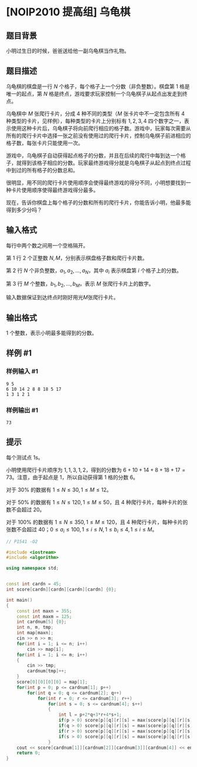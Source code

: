 # [NOIP2010 提高组] 乌龟棋

## 题目背景

小明过生日的时候，爸爸送给他一副乌龟棋当作礼物。

## 题目描述

乌龟棋的棋盘是一行 $N$ 个格子，每个格子上一个分数（非负整数）。棋盘第 $1$ 格是唯一的起点，第 $N$ 格是终点，游戏要求玩家控制一个乌龟棋子从起点出发走到终点。


乌龟棋中 $M$ 张爬行卡片，分成 $4$ 种不同的类型（$M$ 张卡片中不一定包含所有 $4$ 种类型的卡片，见样例），每种类型的卡片上分别标有 $1,2,3,4$ 四个数字之一，表示使用这种卡片后，乌龟棋子将向前爬行相应的格子数。游戏中，玩家每次需要从所有的爬行卡片中选择一张之前没有使用过的爬行卡片，控制乌龟棋子前进相应的格子数，每张卡片只能使用一次。


游戏中，乌龟棋子自动获得起点格子的分数，并且在后续的爬行中每到达一个格子，就得到该格子相应的分数。玩家最终游戏得分就是乌龟棋子从起点到终点过程中到过的所有格子的分数总和。


很明显，用不同的爬行卡片使用顺序会使得最终游戏的得分不同，小明想要找到一种卡片使用顺序使得最终游戏得分最多。


现在，告诉你棋盘上每个格子的分数和所有的爬行卡片，你能告诉小明，他最多能得到多少分吗？

## 输入格式

每行中两个数之间用一个空格隔开。

第 $1$ 行 $2$ 个正整数 $N,M$，分别表示棋盘格子数和爬行卡片数。


第 $2$ 行 $N$ 个非负整数，$a_1,a_2,…,a_N$，其中 $a_i$ 表示棋盘第 $i$ 个格子上的分数。


第 $3$ 行 $M$ 个整数，$b_1,b_2,…,b_M$，表示 $M$ 张爬行卡片上的数字。


输入数据保证到达终点时刚好用光$M$张爬行卡片。

## 输出格式

$1$ 个整数，表示小明最多能得到的分数。

## 样例 #1

### 样例输入 #1

```
9 5
6 10 14 2 8 8 18 5 17
1 3 1 2 1
```

### 样例输出 #1

```
73
```

## 提示

每个测试点 1s。

小明使用爬行卡片顺序为 $1,1,3,1,2$，得到的分数为 $6+10+14+8+18+17=73$。注意，由于起点是 $1$，所以自动获得第 $1$ 格的分数 $6$。


对于 $30\%$ 的数据有 $1≤N≤30,1≤M≤12$。


对于 $50\%$ 的数据有 $1≤N≤120,1≤M≤50$，且 $4$ 种爬行卡片，每种卡片的张数不会超过 $20$。


对于 $100\%$ 的数据有 $1≤N≤350,1≤M≤120$，且 $4$ 种爬行卡片，每种卡片的张数不会超过 $40$；$0≤a_i≤100,1≤i≤N,1≤b_i≤4,1≤i≤M$。

```cpp
// P1541 -O2

#include <iostream>
#include <algorithm>

using namespace std;


const int cardn = 45;
int score[cardn][cardn][cardn][cardn] {0};

int main()
{
    const int maxn = 355;
    const int maxm = 125;
    int cardnum[5] {0};
    int n, m, tmp;
    int map[maxn];
    cin >> n >> m;
    for(int i = 1; i <= n; i++)
        cin >> map[i];
    for(int i = 1; i <= m; i++)
    {
        cin >> tmp;
        cardnum[tmp]++;
    }
    score[0][0][0][0] = map[1];
    for(int p = 0; p <= cardnum[1]; p++)
        for(int q = 0; q <= cardnum[2]; q++)
            for(int r = 0; r <= cardnum[3]; r++)
                for(int s = 0; s <= cardnum[4]; s++)
                {
                    int l = p+2*q+3*r+4*s+1;
                    if(p > 0) score[p][q][r][s] = max(score[p][q][r][s], score[p-1][q][r][s]+map[l]);
                    if(q > 0) score[p][q][r][s] = max(score[p][q][r][s], score[p][q-1][r][s]+map[l]);
                    if(r > 0) score[p][q][r][s] = max(score[p][q][r][s], score[p][q][r-1][s]+map[l]);
                    if(s > 0) score[p][q][r][s] = max(score[p][q][r][s], score[p][q][r][s-1]+map[l]);
                }
    cout << score[cardnum[1]][cardnum[2]][cardnum[3]][cardnum[4]] << endl;
    return 0;
}
```
